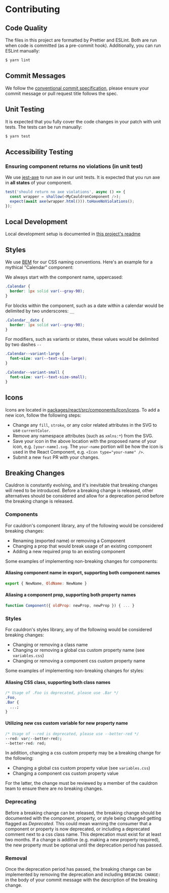 # Contributing

## Code Quality

The files in this project are formatted by Prettier and ESLint. Both are run when code is committed (as a pre-commit hook). Additionally, you can run ESLint manually:

```sh
$ yarn lint
```

## Commit Messages

We follow the [conventional commit specification](https://www.conventionalcommits.org/en/v1.0.0/#summary), please ensure your commit message or pull request title follows the spec.

## Unit Testing

It is expected that you fully cover the code changes in your patch with unit tests. The tests can be run manually:

```sh
$ yarn test
```

## Accessibility Testing

### Ensuring component returns no violations (in unit test)

We use [jest-axe](https://www.npmjs.com/package/jest-axe) to run axe in our unit tests. It is expected that you run axe in **all states** of your component.

```js
test('should return no axe violations', async () => {
  const wrapper = shallow(<MyCauldronComponent />);
  expect(await axe(wrapper.html())).toHaveNoViolations();
});
```

## Local Development

Local development setup is documented in [this project's readme](./README.md#development)

## Styles

We use [BEM](http://getbem.com/introduction/) for our CSS naming conventions. Here's an example for a mythical "Calendar" component:

We always start with the component name, uppercased:

```css
.Calendar {
  border: 1px solid var(--gray-90);
}
```

For blocks within the component, such as a date within a calendar would be delimited by two underscores: `__`

```css
.Calendar__date {
  border: 1px solid var(--gray-90);
}
```

For modifiers, such as variants or states, these values would be delimited by two dashes `--`

```css
.Calendar--variant-large {
  font-size: var(--text-size-large);
}

.Calendar--variant-small {
  font-size: var(--text-size-small);
}
```

## Icons

Icons are located in [packages/react/src/components/Icon/icons](./packages/react/src/components/Icon/icons). To add a new icon, follow the following steps:

- Change any `fill`, `stroke`, or any color related attributes in the SVG to use `currentColor`.
- Remove any namespace attributes (such as `xmlns:*`) from the SVG.
- Save your icon in the above location with the proposed name of your icon, e.g. `[your-name].svg`. The `your-name` portion will be how the icon is used in the React Component, e.g. `<Icon type="your-name" />`.
- Submit a new `feat` PR with your changes.

## Breaking Changes

Cauldron is constantly evolving, and it's inevitable that breaking changes will need to be introduced. Before a breaking change is released, other alternatives should be considered and allow for a deprecation period before the breaking change is released.

### Components

For cauldron's component library, any of the following would be considered breaking changes:

- Renaming (exported name) or removing a Component
- Changing a prop that would break usage of an existing component
- Adding a new required prop to an existing component

Some examples of implementing non-breaking changes for components:

#### Aliasing component name in export, supporting both component names

```js
export { NewName, OldName: NewName }
```

#### Aliasing a component prop, supporting both property names

```js
function Component({ oldProp: newProp, newProp }) { ... }
```

### Styles

For cauldron's styles library, any of the following would be considered breaking changes:

- Changing or removing a class name
- Changing or removing a global css custom property name (see `variables.css`)
- Changing or removing a component css custom property name

Some examples of implementing non-breaking changes for styles:

#### Aliasing CSS class, supporting both class names

```css
/* Usage of .Foo is deprecated, please use .Bar */
.Foo,
.Bar {
  ...;
}
```

#### Utilizing new css custom variable for new property name

```css
/* Usage of --red is deprecated, please use --better-red */
--red: var(--better-red);
--better-red: red;
```

In addition, changing a css custom property may be a breaking change for the following:

- Changing a global css custom property value (see `variables.css`)
- Changing a component css custom property value

For the latter, the change must be reviewed by a member of the cauldron team to ensure there are no breaking changes.

### Deprecating

Before a breaking change can be released, the breaking change should be documented with the component, property, or style being changed getting flagged as _Deprecated_. This could mean warning the consumer that a component or property is now deprecated, or including a deprecated comment next to a css class name. This deprecation must exist for at least two months. If a change is additive (e.g. making a new property required), the new property must be optional until the deprecation period has passed.

### Removal

Once the deprecation period has passed, the breaking change can be implemented by removing the deprecation and including `BREAKING CHANGE:` in the body of your commit message with the description of the breaking change.
